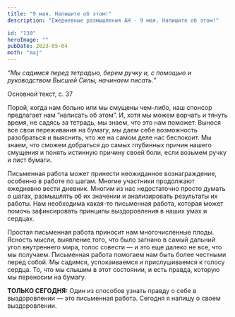 ```yaml
---
title: "9 мая. Напишите об этом!"
description: "Ежедневные размышления АН - 9 мая. Напишите об этом!"

id: "130"
heroImage: ""
pubDate: 2023-05-04
moth: "maj"
---
```


_“Мы садимся перед тетрадью, берем ручку и, с помощью и руководством Высшей
Силы, начинаем писать.”_

Основной текст, с. 37

Порой, когда нам больно или мы смущены чем-либо, наш спонсор предлагает нам
“написать об этом”. И, хотя мы можем ворчать и тянуть время, не садясь за
тетрадь, мы знаем, что это нам поможет. Вынося все свои переживания на бумагу,
мы даем себе возможность разобраться и выяснить, что же на самом деле нас
беспокоит. Мы знаем, что сможем добраться до самых глубинных причин нашего
смущения и понять истинную причину своей боли, если возьмем ручку и лист
бумаги.

Письменная работа может принести неожиданное вознаграждение, особенно в работе
по шагам. Многие участники продолжают ежедневно вести дневник. Многим из нас
недостаточно просто думать о шагах, размышлять об их значении и анализировать
результаты их работы. Нам необходима какая-то письменная работа, которая может
помочь зафиксировать принципы выздоровления в наших умах и сердцах.

Простая письменная работа приносит нам многочисленные плоды. Ясность мысли,
выявление того, что было загнано в самый дальний угол внутреннего мира, голос
совести — и это еще далеко не все, что мы получаем. Письменная работа помогаем
нам быть более честными перед собой. Мы садимся, успокаиваемся и
прислушиваемся к голосу сердца. То, что мы слышим в этот состоянии, и есть
правда, которую мы переносим на бумагу.

**ТОЛЬКО СЕГОДНЯ:** Один из способов узнать правду о себе в выздоровлении —
это письменная работа. Сегодня я напишу о своем выздоровлении.
